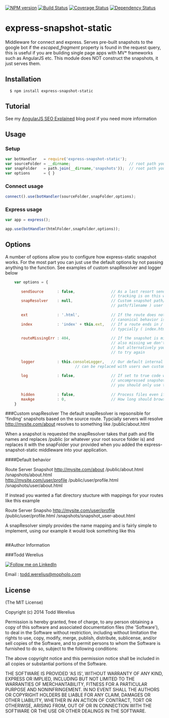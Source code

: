 [![NPM version](https://badge.fury.io/gh/todd-werelius%2Fexpress-snapshot-static.png)](http://badge.fury.io/js/express-snapshot-static)
[![Build Status](https://secure.travis-ci.org/Todd-Werelius/express-snapshot-static.png)](http://travis-ci.org/Todd-Werelius/express-snapshot-static)
[![Coverage Status](https://coveralls.io/repos/Todd-Werelius/express-snapshot-static/badge.png)](https://coveralls.io/r/Todd-Werelius/express-snapshot-static)
[![Dependency Status](https://gemnasium.com/Todd-Werelius/express-snapshot-static.svg)](https://gemnasium.com/Todd-Werelius/express-snapshot-static)


# express-snapshot-static

Middleware for connect and express.  Serves pre-built snapshots to the google bot if the
_escaped_fragment_ property is found in the request query, this is useful if you are building single page apps with MV*
frameworks such as AngularJS etc.  This module does NOT construct the snapshots, it just serves them. 

## Installation

	  $ npm install express-snapshot-static

## Tutorial
See my [AngularJS SEO Explained](http://mofodv.com/anfularjs-seo) blog post if you need more information


## Usage

### Setup
```javascript
var botHandler   = require('express-snapshot-static');     
var sourceFolder = __dirname;                          // root path you normally serve html from
var snapFolder   = path.join(__dirname,'snapshots'));  // root path you want to serve snapshots fromt
var options      = { }
```

### Connect usage
```javascript
connect().use(botHandler(sourceFolder,snapFolder,options);
```

### Express usage
```javascript
var app = express();

app.use(botHandler(htmlFolder,snapFolder,options));

```

## Options

A number of options allow you to configure how express-static snapshot works.  For the most part you can just use the default options by not passing anything to the function. See examples of custom snapResolver and logger below

```javascript
    var options = {
    
       sendSource      : false,                // As a last resort send the source html vs. the snapshot, if issue 
                                               // tracking is on this will be reported 
       snapResolver    : null,                 // Custom snapshot path/file resolver ( default duplicates source
                                               // path/filename ) user may supply own resolver to customize name lookup 
       
       ext             : '.html',              // If the route does not end in / and has no extension then 
                                               // canonical behavior is append a 'typical' extension 
       index           : 'index' + this.ext,   // If a route ends in / canonical behavior si to  append a filename, 
                                               // typcially ( index.html )
       
       routeMissingErr : 404,                  // If the snapshot is missing we just report 404, but if source html 
                                               // also missing we don't have a route so report 404 as well  
                                               // but alternatively you could report 410 that would tell bot not 
                                               // to try again
       
       logger          : this.consoleLogger,   // Our default internal console logger to report request issues 
       					       // can be replaced with users own custom logger function
       					       
       log             : false,                // If set to true code will store issues like missing source roots
                                               // uncompressed snapshots etc. and output any issues to the logger, 
                                               // you should only use to debug! 
       
       hidden          : false,                // Process files even if they are hidden ( connect send option )
       maxAge          : 0,                    // How long should browser cache live even if file didn't change	
    }	
```

###Custom snapResolver 
The default snapResolver is repsonsible for 'finding' snapshots based on the source route. Typcially servers will resolve http://mysite.com/about resolves to something like /public/about.html 

When a snapshot is requested the snapResolver takes that path and file names and replaces /public (or whatever your root source folder is) and replaces it with the snapFolder your provided when you added the express-snapshot-static middleware into your application. 

####Default behavior

Route				Server				Snapshot
http://mysite.com/about		/public/about.html		/snapshots/about.html	
http://mysite.com/user/profile	/public/user/profile.html	/snapshots/user/about.html

If instead you wanted a flat directory stucture with mappings for your routes like this example 

Route				Server				Snapsho
http://mysite.com/user/profile	/public/user/profile.html	/snapshots/snapshot_user-about.html

A snapResolver simply provides the name mapping and is fairly simple to implement, using our example it would look something like this

```javascript


```

##Author Information

###Todd Werelius

<a href="http://www.linkedin.com/in/toddwerelius/">
<img alt="Follow me on LinkedIn"     src="https://raw.github.com/ManuelPeinado/NumericPageIndicator/master/art/linkedin.png" />
</a>  

Email : todd.werelius@mopholo.com

## License 

(The MIT License)

Copyright (c) 2014 Todd Werelius 

Permission is hereby granted, free of charge, to any person obtaining
a copy of this software and associated documentation files (the
'Software'), to deal in the Software without restriction, including
without limitation the rights to use, copy, modify, merge, publish,
distribute, sublicense, and/or sell copies of the Software, and to
permit persons to whom the Software is furnished to do so, subject to
the following conditions:

The above copyright notice and this permission notice shall be
included in all copies or substantial portions of the Software.

THE SOFTWARE IS PROVIDED 'AS IS', WITHOUT WARRANTY OF ANY KIND,
EXPRESS OR IMPLIED, INCLUDING BUT NOT LIMITED TO THE WARRANTIES OF
MERCHANTABILITY, FITNESS FOR A PARTICULAR PURPOSE AND NONINFRINGEMENT.
IN NO EVENT SHALL THE AUTHORS OR COPYRIGHT HOLDERS BE LIABLE FOR ANY
CLAIM, DAMAGES OR OTHER LIABILITY, WHETHER IN AN ACTION OF CONTRACT,
TORT OR OTHERWISE, ARISING FROM, OUT OF OR IN CONNECTION WITH THE
SOFTWARE OR THE USE OR OTHER DEALINGS IN THE SOFTWARE.



